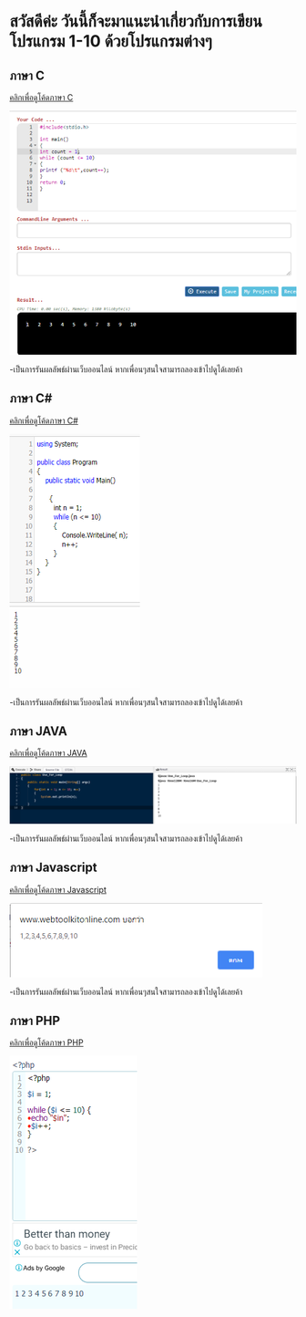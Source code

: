 # สวัสดีค่ะ วันนี้ก็จะมาแนะนำเกี่ยวกับการเขียนโปรแกรม 1-10 ด้วยโปรแกรมต่างๆ


## ภาษา C

[คลิกเพื่อดูโค้ดภาษา C](https://github.com/suwatjanee005/Sourec_Code_Number/blob/master/C/C)

![Image](https://raw.githubusercontent.com/suwatjanee005/Sourec_Code_Number/master/C/c1-10.png)

-เป็นการรันผลลัพธ์ผ่านเว็บออนไลน์ หากเพื่อนๆสนใจสามารถลองเข้าไปดูได้เลยค้า

## ภาษา C#

[คลิกเพื่อดูโค้ดภาษา C#](https://github.com/suwatjanee005/Sourec_Code_Number/blob/master/C%23/C%23)

![Image](https://raw.githubusercontent.com/suwatjanee005/Sourec_Code_Number/master/C%23/c%231-10.png)

-เป็นการรันผลลัพธ์ผ่านเว็บออนไลน์ หากเพื่อนๆสนใจสามารถลองเข้าไปดูได้เลยค้า

## ภาษา JAVA

[คลิกเพื่อดูโค้ดภาษา JAVA](https://github.com/suwatjanee005/Sourec_Code_Number/blob/master/Java/JAVA) 

![Image](https://raw.githubusercontent.com/suwatjanee005/Sourec_Code_Number/master/Java/Java1-10.png)

-เป็นการรันผลลัพธ์ผ่านเว็บออนไลน์ หากเพื่อนๆสนใจสามารถลองเข้าไปดูได้เลยค้า

## ภาษา Javascript

[คลิกเพื่อดูโค้ดภาษา Javascript](https://github.com/suwatjanee005/Sourec_Code_Number/blob/master/JS/JS) 

![Image](https://raw.githubusercontent.com/suwatjanee005/Sourec_Code_Number/master/JS/JS1-10.png)

-เป็นการรันผลลัพธ์ผ่านเว็บออนไลน์ หากเพื่อนๆสนใจสามารถลองเข้าไปดูได้เลยค้า

## ภาษา PHP

[คลิกเพื่อดูโค้ดภาษา PHP](https://github.com/suwatjanee005/Sourec_Code_Number/blob/master/PHP/PHP) 

![Image](https://raw.githubusercontent.com/suwatjanee005/Sourec_Code_Number/master/PHP/PHP.png)



